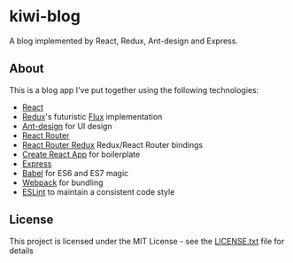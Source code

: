 # kiwi-blog
A blog implemented by React, Redux, Ant-design and Express.

## About

This is a blog app I've put together using the following technologies:

* [React](https://github.com/facebook/react)
* [Redux](https://github.com/rackt/redux)'s futuristic [Flux](https://facebook.github.io/react/blog/2014/05/06/flux.html) implementation
* [Ant-design](https://github.com/ant-design/ant-design) for UI design
* [React Router](https://github.com/rackt/react-router)
* [React Router Redux](https://github.com/reactjs/react-router-redux) Redux/React Router bindings
* [Create React App](https://github.com/facebookincubator/create-react-app) for boilerplate
* [Express](http://expressjs.com)
* [Babel](http://babeljs.io) for ES6 and ES7 magic
* [Webpack](http://webpack.github.io) for bundling
* [ESLint](http://eslint.org) to maintain a consistent code style

## License
This project is licensed under the MIT License - see the [LICENSE.txt](LICENSE.txt) file for details